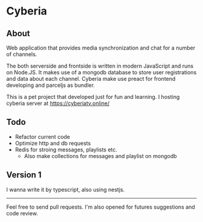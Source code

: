 # Cyberia
About
---
Web application that provides media synchronization and chat for a number of channels.

The both serverside and frontside is written in modern JavaScript and runs on Node.JS. It makes use of a mongodb database to store user registrations and data about each channel.
Cyberia make use preact for frontend developing and parceljs as bundler.

This is a pet project that developed just for fun and learning. I hosting cyberia server at https://cyberiatv.online/

Todo
---
- Refactor current code
- Optimize http and db requests
- Redis for stroing messages, playlists etc.
  - Also make collections for messages and playlist on mongodb

Version 1
---
I wanna write it by typescript, also using nestjs.

---

Feel free to send pull requests. I'm also opened for futures suggestions and code review.
